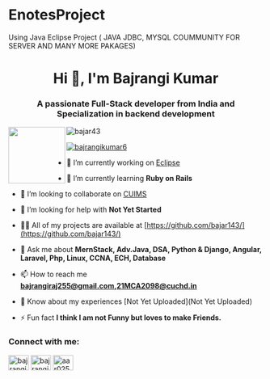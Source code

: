 # EnotesProject

Using Java Eclipse Project ( JAVA JDBC, MYSQL COUMMUNITY FOR SERVER AND MANY MORE PAKAGES)

<h1 align="center">Hi 👋, I'm Bajrangi Kumar</h1>
<h3 align="center">A passionate Full-Stack developer from India and Specialization in backend development</h3>
<img src="https://i.ibb.co/ctfsX89/main.gif" align="left" width="112">
<p align="left"> <img src="https://komarev.com/ghpvc/?username=bajar43&label=Profile%20views&color=0e75b6&style=flat" alt="bajar43" /> </p>

<p align="left"> <a href="https://twitter.com/bajrangikumar6" target="blank"><img src="https://img.shields.io/twitter/follow/bajrangikumar6?logo=twitter&style=for-the-badge" alt="bajrangikumar6" /></a> </p>

- 🔭 I’m currently working on [Eclipse](https://github.com/bajar143)

- 🌱 I’m currently learning **Ruby on Rails**

- 👯 I’m looking to collaborate on [CUIMS](https://github.com/bajar143/cuims_using_eclipse)

- 🤝 I’m looking for help with **Not Yet Started**

- 👨‍💻 All of my projects are available at [https://github.com/bajar143/](https://github.com/bajar143/)

- 💬 Ask me about **MernStack, Adv.Java, DSA, Python & Django, Angular, Laravel, Php, Linux, CCNA, ECH, Database**

- 📫 How to reach me **bajrangiraj255@gmail.com,21MCA2098@cuchd.in**

- 📄 Know about my experiences [Not Yet Uploaded](Not Yet Uploaded)

- ⚡ Fun fact **I think I am not Funny but loves to make Friends.**

<h3 align="left">Connect with me:</h3>
<p align="left">
<a href="https://twitter.com/bajrangikumar6" target="blank"><img align="center" src="https://raw.githubusercontent.com/rahuldkjain/github-profile-readme-generator/master/src/images/icons/Social/twitter.svg" alt="bajrangikumar6" height="30" width="40" /></a>
<a href="https://linkedin.com/in/bajrangi-kumar-aa5398158" target="blank"><img align="center" src="https://raw.githubusercontent.com/rahuldkjain/github-profile-readme-generator/master/src/images/icons/Social/linked-in-alt.svg" alt="bajrangi-kumar-aa5398158" height="30" width="40" /></a>
<a href="https://fb.com/aar0255" target="blank"><img align="center" src="https://raw.githubusercontent.com/rahuldkjain/github-profile-readme-generator/master/src/images/icons/Social/facebook.svg" alt="aar0255" height="30" width="40" /></a>
</p>
